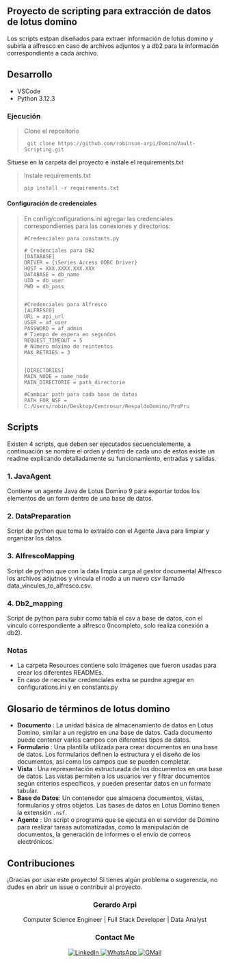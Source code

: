 ## Proyecto de scripting para extracción de datos de lotus domino

Los scripts estpan diseñados para extraer información de lotus domino y subirla a alfresco en caso de archivos adjuntos y a db2 para la información correspondiente a cada archivo.

## Desarrollo

* VSCode
* Python 3.12.3

### Ejecución

> Clone el repositorio
>
> ```
>  git clone https://github.com/robinson-arpi/DominoVault-Scripting.git
> ```

Situese en la carpeta del proyecto e instale el requirements.txt

> Instale requirements.txt
>
> ```python
> pip install -r requirements.txt
> ```

#### Configuración de credenciales

> En config/configurations.ini agregar las  credenciales correspondientes para las conexiones  y directorios:
>
> ```
> #Credenciales para constants.py
>
> # Credenciales para DB2
> [DATABASE]
> DRIVER = {iSeries Access ODBC Driver}
> HOST = XXX.XXXX.XXX.XXX
> DATABASE = db_name
> UID = db_user
> PWD = db_pass
>
>
> #Credenciales para Alfresco
> [ALFRESCO]
> URL = api_url
> USER = af_user
> PASSWORD = af_admin
> # Tiempo de espera en segundos
> REQUEST_TIMEOUT = 5
> # Número máximo de reintentos
> MAX_RETRIES = 3
>
>
> [DIRECTORIES]
> MAIN_NODE = name_node
> MAIN_DIRECTORIE = path_directorie
>
> #Cambiar path para cada base de datos
> PATH_FOR_NSF = C:/Users/robin/Desktop/Centrosur/RespaldoDomino/ProPru
>
> ```

## Scripts

Existen 4 scripts, que deben ser ejecutados secuencialemente, a continuación se nombre el orden y dentro de cada uno de estos existe un readme explicando detalladamente su funcionamiento, entradas y salidas.

### 1. JavaAgent

Contiene un agente Java de Lotus Domino 9 para exportar todos los elementos de un form dentro de una base de datos.

### 2. DataPreparation

Script de python que toma lo extraído con el Agente Java para limpiar y organizar los datos.

### 3. AlfrescoMapping

Script de python que con la data limpia carga al gestor documental Alfresco los archivos adjutnos y vincula el nodo a un nuevo csv llamado data_vincules_to_alfresco.csv.

### 4. Db2_mapping

Script de python para subir como tabla el csv a base de datos, con el vinculo correspondiente a alfresco (Incompleto, solo realiza conexión a db2).

### Notas

* La carpeta Resources contiene solo imágenes que fueron usadas para crear los diferentes READMEs.
* En caso de necesitar credenciales extra se puedne agregar en configurations.ini y en constants.py

## Glosario de términos de lotus domino

* **Documento** : La unidad básica de almacenamiento de datos en Lotus Domino, similar a un registro en una base de datos. Cada documento puede contener varios campos con diferentes tipos de datos.
* **Formulario** : Una plantilla utilizada para crear documentos en una base de datos. Los formularios definen la estructura y el diseño de los documentos, así como los campos que se pueden completar.
* **Vista** : Una representación estructurada de los documentos en una base de datos. Las vistas permiten a los usuarios ver y filtrar documentos según criterios específicos, y pueden presentar datos en un formato tabular.
* **Base de Datos**: Un contenedor que almacena documentos, vistas, formularios y otros objetos. Las bases de datos en Lotus Domino tienen la extensión `.nsf`.
* **Agente** : Un script o programa que se ejecuta en el servidor de Domino para realizar tareas automatizadas, como la manipulación de documentos, la generación de informes o el envío de correos electrónicos.

## Contribuciones

¡Gracias por usar este proyecto! Si tienes algún problema o sugerencia, no dudes en abrir un issue o contribuir al proyecto.

<div align="center">
  <h3>Gerardo Arpi</h3>
  <p>Computer Science Engineer | Full Stack Developer | Data Analyst</p>
  <h3>Contact Me</h3>
  <a href="https://www.linkedin.com/in/robinson-arpi">
    <img src="https://img.shields.io/badge/linkedin-%230077B5.svg?style=for-the-badge&logo=linkedin&logoColor=white" alt="LinkedIn" />
  </a>
  <a href="https://wa.me/593998320642" target="_blank">
    <img src="https://img.shields.io/badge/WhatsApp-25D366?style=for-the-badge&logo=whatsapp&logoColor=white" alt="WhatsApp" />
  </a>
  <a href="mailto:robinson.arpi@gmail.com">
    <img src="https://img.shields.io/badge/Gmail-D14836?style=for-the-badge&logo=gmail&logoColor=white" alt="GMail" />
  </a>
</div>
